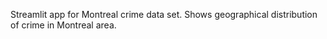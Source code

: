 Streamlit app for Montreal crime data set. 
Shows geographical distribution of crime in Montreal area. 
